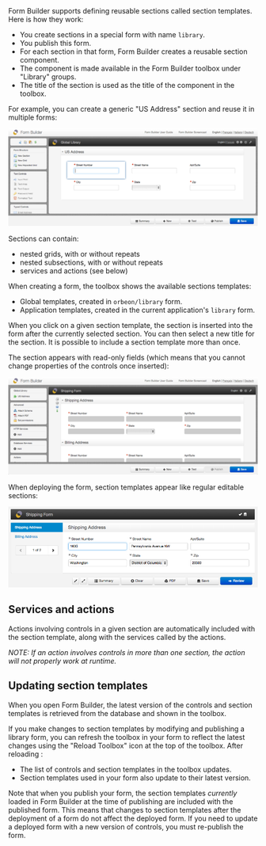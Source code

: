 ## 

Form Builder supports defining reusable sections called section templates. Here is how they work:

- You create sections in a special form with name `library`.
- You publish this form.
- For each section in that form, Form Builder creates a reusable section component.
- The component is made available in the Form Builder toolbox under "Library" groups.
- The title of the section is used as the title of the component in the toolbox.

For example, you can create a generic "US Address" section and reuse it in multiple forms:

![Defining a section template in Form Builder](images/fb-section-template.png)

Sections can contain:

- nested grids, with or without repeats
- nested subsections, with or without repeats
- services and actions (see below)

When creating a form, the toolbox shows the available sections templates:

- Global templates, created in `orbeon/library` form.
- Application templates, created in the current application's `library` form.

When you click on a given section template, the section is inserted into the form after the currently selected section. You can then select a new title for the section. It is possible to include a section template more than once.

The section appears with read-only fields (which means that you cannot change properties of the controls once inserted):

![Using section templates in Form Builder](images/fb-section-template-use.png)

When deploying the form, section templates appear like regular editable sections:

![Section templates in Form Runner](images/fr-section-template.png)

## Services and actions

Actions involving controls in a given section are automatically included with the section template, along with the services called by the actions.

*NOTE: If an action involves controls in more than one section, the action will not properly work at runtime.*

## Updating section templates

When you open Form Builder, the latest version of the controls and section templates is retrieved from the database and shown in the toolbox.

If you make changes to section templates by modifying and publishing a library form, you can refresh the toolbox in your form to reflect the latest changes using the "Reload Toolbox" icon at the top of the toolbox. After reloading :

- The list of controls and section templates in the toolbox updates.
- Section templates used in your form also update to their latest version.

Note that when you publish your form, the section templates *currently* loaded in Form Builder at the time of publishing are included with the published form. This means that changes to section templates after the deployment of a form do not affect the deployed form. If you need to update a deployed form with a new version of controls, you must re-publish the form.
